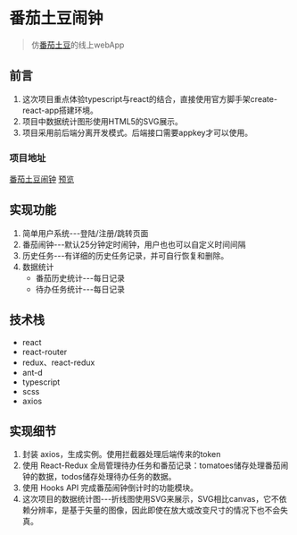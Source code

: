 # 番茄土豆闹钟
> 仿[番茄土豆](https://pomotodo.com/app/)的线上webApp

## 前言

1. 这次项目重点体验typescript与react的结合，直接使用官方脚手架create-react-app搭建环境。
2. 项目中数据统计图形使用HTML5的SVG展示。
3. 项目采用前后端分离开发模式。后端接口需要appkey才可以使用。

### 项目地址
 [番茄土豆闹钟](https://github.com/JaniceZD/potato-demo-test)
 [预览](https://janicezd.github.io/potato-demo-test/)
 
## 实现功能
1. 简单用户系统---登陆/注册/跳转页面
2. 番茄闹钟---默认25分钟定时闹钟，用户也也可以自定义时间间隔
3. 历史任务---有详细的历史任务记录，并可自行恢复和删除。
4. 数据统计
    - 番茄历史统计---每日记录
    - 待办任务统计---每日记录

## 技术栈
- react
- react-router
- redux、react-redux
- ant-d
- typescript
- scss
- axios

## 实现细节
1. 封装 axios，生成实例。使用拦截器处理后端传来的token
2. 使用 React-Redux 全局管理待办任务和番茄记录：tomatoes储存处理番茄闹钟的数据，todos储存处理待办任务的数据。
3. 使用 Hooks API 完成番茄闹钟倒计时的功能模块。
4. 这次项目的数据统计图---折线图使用SVG来展示，SVG相比canvas，它不依赖分辨率，是基于矢量的图像，因此即使在放大或改变尺寸的情况下也不会失真。
